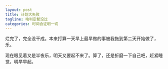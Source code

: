 ```yaml
---
layout: post
title: 计划大失败
tagline: 啥判定都没过
categories: 时间会证明一切
---
```


烂完了，完全没干成。本来打算一天早上最早做的事被我拖到第二天开始做了，乐。

现在眼见着又是半夜乐，明天又要起不来了。算了，还是折磨一下自己吧，赶紧睡觉，明早早起。